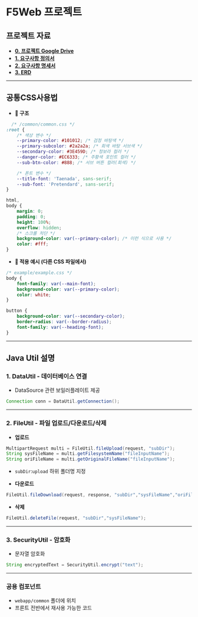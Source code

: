 # F5Web 프로젝트

## 프로젝트 자료

- **[0. 프로젝트 Google Drive](https://drive.google.com/drive/folders/1eTx9sml-5wobjM1_xlHuNHPITeIqizmw)**
- **[1. 요구사항 정의서](https://docs.google.com/spreadsheets/d/1ahWepoCayDJ5XrUp2FLt1lsOSSY-aj6o4qnHbF8Rusc)**
- **[2. 요구사항 명세서](https://docs.google.com/spreadsheets/d/1efOPRSfEhhDyHO4KDAJj_WZoIR8ASWskb0GQBm5FC08)**
- **[3. ERD](https://www.erdcloud.com/d/frfp7FXRHMmLrErGH)**

---

## **공통CSS사용법**

- **📁 구조**

```css
  /* /common/common.css */
:root {
    /* 색상 변수 */
    --primary-color: #101012; /* 검정 바탕색 */
    --primary-subcolor: #2a2a2a; /* 회색 바탕 서브색 */
    --secondary-color: #3E459D; /* 청보라 컬러 */
    --danger-color: #EC6333; /* 주황색 포인트 컬러 */
    --sub-btn-color: #888; /* 서브 버튼 컬러(회색) */

    /* 폰트 변수 */
    --title-font: 'Taenada', sans-serif;
    --sub-font: 'Pretendard', sans-serif;
}

html,
body {
    margin: 0;
    padding: 0;
    height: 100%;
    overflow: hidden;
    /* 스크롤 차단 */
    background-color: var(--primary-color); /* 이런 식으로 사용 */
    color: #fff;
}
```

- **📄 적용 예시 (다른 CSS 파일에서)**

```css
/* example/example.css */
body {
    font-family: var(--main-font);
    background-color: var(--primary-color);
    color: white;
}

button {
    background-color: var(--secondary-color);
    border-radius: var(--border-radius);
    font-family: var(--heading-font);
}
```

---

## Java Util 설명

### 1. DataUtil - 데이터베이스 연결

- DataSource 관련 보일러플레이트 제공

```java
Connection conn = DataUtil.getConnection();
```

---

### 2. FileUtil - 파일 업로드/다운로드/삭제

- **업로드**

```java
MultipartRequest multi = FileUtil.fileUpload(request, "subDir");
String sysFileName = multi.getFilesystemName("fileInputName");
String oriFileName = multi.getOriginalFileName("fileInputName");
```

- `subDir`:`upload` 하위 폴더명 지정

- **다운로드**

```java
FileUtil.fileDownload(request, response, "subDir","sysFileName","oriFileName");
```

- **삭제**

```java
FileUtil.deleteFile(request, "subDir","sysFileName");
```

---

### 3. SecurityUtil - 암호화

- 문자열 암호화

```java
String encryptedText = SecurityUtil.encrypt("text");
```

---

### 공용 컴포넌트

- `webapp/common` 폴더에 위치
- 프론트 전반에서 재사용 가능한 코드
